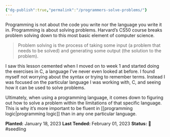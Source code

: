 ```yaml
---
{"dg-publish":true,"permalink":"/programmers-solve-problems/"}
---
```



Programming is not about the code you write nor the language you write it in. Programming is about solving problems. Harvard’s CS50 course breaks problem solving down to this most basic element of computer science.

> Problem solving is the process of taking some input (a problem that needs to be solved) and generating some output (the solution to the problem).

I saw this lesson cemented when I moved on to week 1 and started doing the exercises in C, a language I’ve never even looked at before. I found myself not worrying about the syntax or trying to remember terms. Instead I was focused on the particular language I was working with, C, and seeing how it can be used to solve problems.

Ultimately, when using a programming language, it comes down to figuring out how to solve a problem within the limitations of that specific language. This is why it’s more important to be fluent in [[programming logic\|programming logic]] than in any one particular language.

**Planted:** January 18, 2023 
**Last Tended:** February 01, 2023
**Status:** 🌱 #seedling 